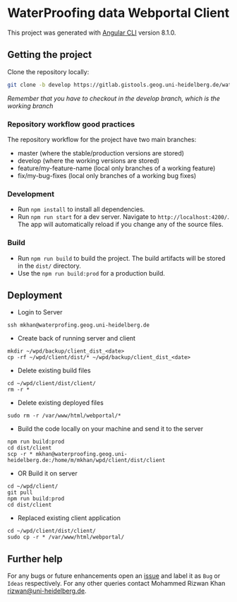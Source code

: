 # WaterProofing data Webportal Client

This project was generated with [Angular CLI](https://github.com/angular/angular-cli) version 8.1.0.

## Getting the project

Clone the repository locally:

```sh
git clone -b develop https://gitlab.gistools.geog.uni-heidelberg.de/waterproofing-data/webportal_client.git wpd_client
```

*Remember that you have to checkout in the develop branch, which is the working branch*  

### Repository workflow good practices ###

The repository workflow for the project have two main branches:

 * master (where the stable/production versions are stored)
 * develop (where the working versions are stored)
 * feature/my-feature-name (local only branches of a working feature)
 * fix/my-bug-fixes (local only branches of a working bug fixes)


### Development 

- Run `npm install` to install all dependencies.
- Run `npm run start` for a dev server. Navigate to `http://localhost:4200/`. The app will automatically reload if you change any of the source files.

### Build

- Run `npm run build` to build the project. The build artifacts will be stored in the `dist/` directory. 
- Use the `npm run build:prod` for a production build.

## Deployment

- Login to Server

```
ssh mkhan@waterprofing.geog.uni-heidelberg.de
```


- Create back of running server and client
```
mkdir ~/wpd/backup/client_dist_<date> 
cp -rf ~/wpd/client/dist/* ~/wpd/backup/client_dist_<date>
```


- Delete existing build files
```
cd ~/wpd/client/dist/client/
rm -r *
```


- Delete existing deployed files

```
sudo rm -r /var/www/html/webportal/*
```


- Build the code locally on your machine and send it to the server
```
npm run build:prod
cd dist/client
scp -r * mkhan@waterproofing.geog.uni-heidelberg.de:/home/m/mkhan/wpd/client/dist/client
```


- OR Build it on server
```
cd ~/wpd/client/
git pull
npm run build:prod
cd dist/client
```


- Replaced existing client application
```
cd ~/wpd/client/dist/client/
sudo cp -r * /var/www/html/webportal/
```


## Further help

For any bugs or future enhancements open an [issue](https://gitlab.gistools.geog.uni-heidelberg.de/giscience/big-data/ohsome/apps/osmatrix-ohsome/osmatrix-client-ohsome/issues) and label it as `Bug` or `Ideas` respectively. For any other queries contact Mohammed Rizwan Khan <rizwan@uni-heidelberg.de>.
